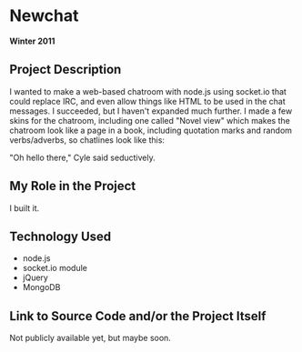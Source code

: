 # Newchat

**Winter 2011**

## Project Description

I wanted to make a web-based chatroom with node.js using socket.io that could replace IRC, and even allow things like HTML to be used in the chat messages. I succeeded, but I haven't expanded much further. I made a few skins for the chatroom, including one called "Novel view" which makes the chatroom look like a page in a book, including quotation marks and random verbs/adverbs, so chatlines look like this:

"Oh hello there," Cyle said seductively.

## My Role in the Project

I built it.

## Technology Used

- node.js
- socket.io module
- jQuery
- MongoDB

## Link to Source Code and/or the Project Itself

Not publicly available yet, but maybe soon.